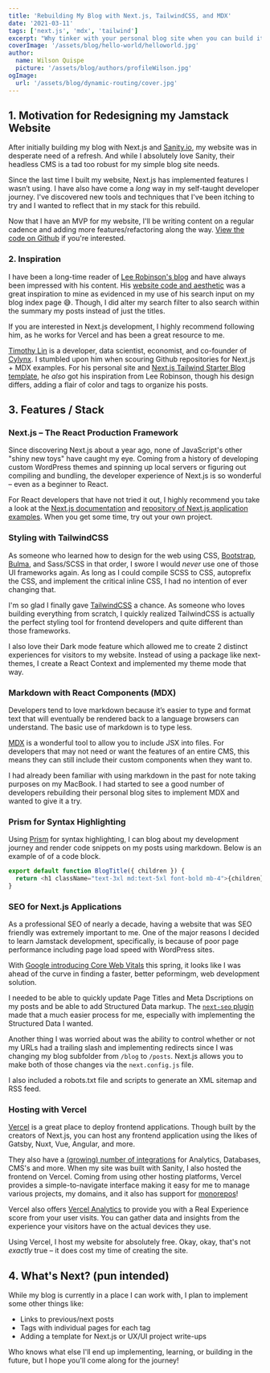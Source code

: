 ```yaml
---
title: 'Rebuilding My Blog with Next.js, TailwindCSS, and MDX'
date: '2021-03-11'
tags: ['next.js', 'mdx', 'tailwind']
excerpt: "Why tinker with your personal blog site when you can build it all over again with Next.js, MDX, and TailwindCSS?"
coverImage: '/assets/blog/hello-world/helloworld.jpg'
author:
  name: Wilson Quispe
  picture: '/assets/blog/authors/profileWilson.jpg'
ogImage:
  url: '/assets/blog/dynamic-routing/cover.jpg'
---
```


## 1. Motivation for Redesigning my Jamstack Website

After initially building my blog with Next.js and [Sanity.io](http://sanity.io), my website was in desperate need of a refresh. And while I absolutely love Sanity, their headless CMS is a tad too robust for my simple blog site needs. 

Since the last time I built my website, Next.js has implemented features I wasn’t using. I have also have come a *long* way in my self-taught developer journey. I've discovered new tools and techniques that I've been itching to try and I wanted to reflect that in my stack for this rebuild.

Now that I have an MVP for my website, I'll be writing content on a regular cadence and adding more features/refactoring along the way. [View the code on Github](https://github.com/ekomenyong/ekomenyong.com) if you're interested.

### 2. Inspiration

I have been a long-time reader of [Lee Robinson's blog](https://leerob.io) and have always been impressed with his content. His [website code and aesthetic](https://github.com/leerob/leerob.io) was a great inspiration to mine as evidenced in my use of his search input on my blog index page 😅.
Though, I did alter my search filter to also search within the summary my posts instead of just the titles.

If you are interested in Next.js development, I highly recommend following him, as he works for Vercel and has been a great resource to me.

[Timothy Lin](https://www.timlrx.com) is a developer, data scientist, economist, and co-founder of [Cylynx](https://www.cylynx.io/).
I stumbled upon him when scouring Github repositories for Next.js + MDX examples. 
For his personal site and [Next.js Tailwind Starter Blog template](https://github.com/timlrx/tailwind-nextjs-starter-blog), he *also* got his inspiration from Lee Robinson, though his design differs, adding a flair of color and tags to organize his posts.

## 3. Features / Stack

### Next.js – The React Production Framework

Since discovering Next.js about a year ago, none of JavaScript's other "shiny new toys" have caught my eye. Coming from a history of developing custom WordPress themes and spinning up local servers or figuring out compiling and bundling, the developer experience of Next.js is so wonderful – even as a beginner to React.

For React developers that have not tried it out, I highly recommend you take a look at the [Next.js documentation](https://nextjs.org/docs) and [repository of Next.js application examples](https://github.com/vercel/next.js/tree/canary/examples). When you get some time, try out your own project.


### Styling with TailwindCSS

As someone who learned how to design for the web using CSS, [Bootstrap](https://getbootstrap.com/), [Bulma](https://bulma.io/), and Sass/SCSS in that order, I swore I would *never* use one of those UI frameworks again. As long as I could compile SCSS to CSS, autoprefix the CSS, and implement the critical inline CSS, I had no intention of ever changing that.

I'm so glad I finally gave [TailwindCSS](http://tailwindcss.com/) a chance. As someone who loves building everything from scratch, I quickly realized TailwindCSS is actually the perfect styling tool for frontend developers and quite different than those frameworks. 

I also love their Dark mode feature which allowed me to create 2 distinct experiences for visitors to my website. Instead of using a package like next-themes, I create a React Context and implemented my theme mode that way.

### Markdown with React Components (MDX)

Developers tend to love markdown because it’s easier to type and format text that will eventually be rendered back to a language browsers can understand. The basic use of markdown is to type less. 

[MDX](https://mdxjs.com/) is a wonderful tool to allow you to include JSX into files. For developers that may not need or want the features of an entire CMS, this means they can still include their custom components when they want to. 

I had already been familiar with using markdown in the past for note taking purposes on my MacBook. I had started to see a good number of developers rebuilding their personal blog sites to implement MDX and wanted to give it a try.

### Prism for Syntax Highlighting

Using [Prism](https://prismjs.com/) for syntax highlighting, I can blog about my development journey and render code snippets on my posts using markdown. Below is an example of of a code block.

```js
export default function BlogTitle({ children }) {
  return <h1 className="text-3xl md:text-5xl font-bold mb-4">{children}</h1>;
}
```

### SEO for Next.js Applications

As a professional SEO of nearly a decade, having a website that was SEO friendly was extremely important to me. 
One of the major reasons I decided to learn Jamstack development, specifically, is because of poor page performance including page load speed with WordPress sites. 

With [Google introducing Core Web Vitals](/posts/core-web-vitals-understanding-lcp-fid-and-cls) this spring, it looks like I was ahead of the curve in finding a faster, better peformingm, web development solution.

I needed to be able to quickly update Page Titles and Meta Dscriptions on my posts and be able to add Structured Data markup.
The [`next-seo` plugin](https://github.com/garmeeh/next-seo) made that a much easier process for me, especially with implementing the Structured Data I wanted.

Another thing I was worried about was the ability to control whether or not my URLs had a trailing slash and implementing redirects since I was changing my blog subfolder from `/blog` to `/posts`.
Next.js allows you to make both of those changes via the `next.config.js` file.

I also included a robots.txt file and scripts to generate an XML sitemap and RSS feed.

### Hosting with Vercel

[Vercel](https://vercel.com/) is a great place to deploy frontend applications.
Though built by the creators of Next.js, you can host any frontend application using the likes of Gatsby, Nuxt, Vue, Angular, and more.

They also have a [(growing) number of integrations](https://vercel.com/integrations) for Analytics, Databases, CMS's and more. When my site was built with Sanity, I also hosted the frontend on Vercel.
Coming from using other hosting platforms, Vercel provides a simple-to-navigate interface making it easy for me to manage various projects, my domains, and it also has support for [monorepos](https://vercel.com/blog/monorepos)!

Vercel also offers [Vercel Analytics](https://vercel.com/analytics) to provide you with a Real Experience score from your user visits. You can gather data and insights from the experience your visitors have on the actual devices they use.

Using Vercel, I host my website for absolutely free. Okay, okay, that's not *exactly* true – it does cost my time of creating the site. <Emoji emoji="😜" label="Stuck out toungue wininking face" />

## 4. What's Next? (pun intended)

While my blog is currently in a place I can work with, I plan to implement some other things like:

- Links to previous/next posts
- Tags with individual pages for each tag
- Adding a template for Next.js or UX/UI project write-ups

Who knows what else I'll end up implementing, learning, or building in the future, but I hope you'll come along for the journey!